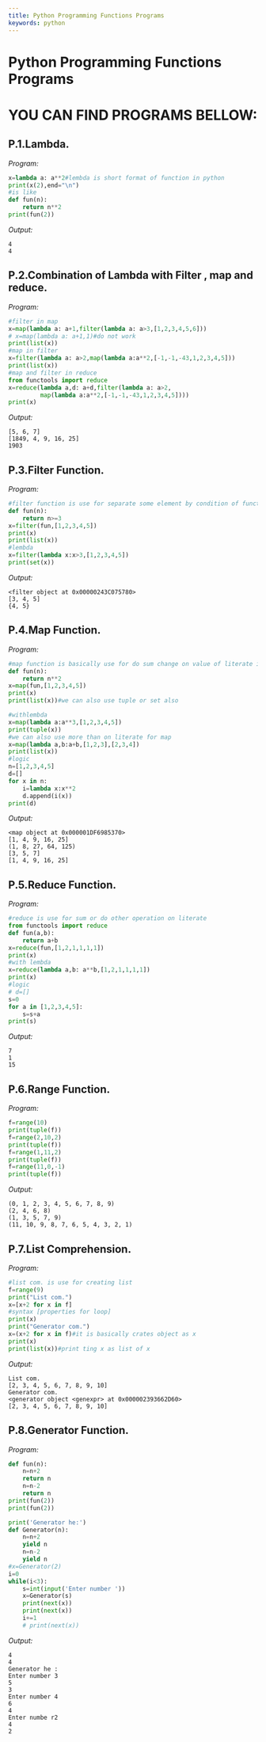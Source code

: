 ```yaml
---
title: Python Programming Functions Programs
keywords: python
---
```


# Python Programming Functions Programs

# YOU CAN FIND PROGRAMS BELLOW:

## P.1.Lambda.

*Program:*


```python
x=lambda a: a**2#lembda is short format of function in python
print(x(2),end="\n")
#is like
def fun(n):
    return n**2
print(fun(2))
```

*Output:*

```terminal
4
4
```

## P.2.Combination of Lambda with Filter , map and reduce.

*Program:*

```python
#filter in map
x=map(lambda a: a+1,filter(lambda a: a>3,[1,2,3,4,5,6]))
# x=map(lambda a: a+1,1)#do not work
print(list(x))
#map in filter
x=filter(lambda a: a>2,map(lambda a:a**2,[-1,-1,-43,1,2,3,4,5]))
print(list(x))
#map and filter in reduce
from functools import reduce
x=reduce(lambda a,d: a+d,filter(lambda a: a>2,
         map(lambda a:a**2,[-1,-1,-43,1,2,3,4,5])))
print(x)
```

*Output:*

```terminal
[5, 6, 7]
[1849, 4, 9, 16, 25]
1903
```

## P.3.Filter Function.

*Program:*

```python
#filter function is use for separate some element by condition of function
def fun(n):
    return n>=3
x=filter(fun,[1,2,3,4,5])
print(x)
print(list(x))
#lembda
x=filter(lambda x:x>3,[1,2,3,4,5])
print(set(x))
```

*Output:*

```terminal
<filter object at 0x00000243C075780>
[3, 4, 5]
{4, 5}
```

## P.4.Map Function.

*Program:*

```python
#map function is basically use for do sum change on value of literate in list
def fun(n):
    return n**2
x=map(fun,[1,2,3,4,5])
print(x)
print(list(x))#we can also use tuple or set also

#withlembda
x=map(lambda a:a**3,[1,2,3,4,5])
print(tuple(x))
#we can also use more than on literate for map
x=map(lambda a,b:a+b,[1,2,3],[2,3,4])
print(list(x))
#logic
n=[1,2,3,4,5]
d=[]
for x in n:
    i=lambda x:x**2
    d.append(i(x))
print(d)
```

*Output:*

```terminal
<map object at 0x000001DF6985370>
[1, 4, 9, 16, 25]
(1, 8, 27, 64, 125)
[3, 5, 7]
[1, 4, 9, 16, 25]
```

## P.5.Reduce Function.

*Program:*

```python
#reduce is use for sum or do other operation on literate
from functools import reduce
def fun(a,b):
    return a+b
x=reduce(fun,[1,2,1,1,1,1])
print(x)
#with lembda
x=reduce(lambda a,b: a**b,[1,2,1,1,1,1])
print(x)
#logic
# d=[]
s=0
for a in [1,2,3,4,5]:
    s=s+a
print(s)
```

*Output:*

```terminal
7
1
15
```

## P.6.Range Function.

*Program:*

```python
f=range(10)
print(tuple(f))
f=range(2,10,2)
print(tuple(f))
f=range(1,11,2)
print(tuple(f))
f=range(11,0,-1)
print(tuple(f))
```

*Output:*

```terminal
(0, 1, 2, 3, 4, 5, 6, 7, 8, 9)
(2, 4, 6, 8)
(1, 3, 5, 7, 9)
(11, 10, 9, 8, 7, 6, 5, 4, 3, 2, 1)
```

## P.7.List  Comprehension.

*Program:*

```python
#list com. is use for creating list 
f=range(9)
print("List com.")
x=[x+2 for x in f]
#syntax [properties for loop]
print(x)
print("Generator com.")
x=(x+2 for x in f)#it is basically crates object as x
print(x)
print(list(x))#print ting x as list of x
```

*Output:*

```terminal
List com.
[2, 3, 4, 5, 6, 7, 8, 9, 10]
Generator com.
<generator object <genexpr> at 0x000002393662D60>
[2, 3, 4, 5, 6, 7, 8, 9, 10]
```

## P.8.Generator Function.

*Program:*

```python
def fun(n):
    n=n+2
    return n
    n=n-2
    return n
print(fun(2))
print(fun(2))

print('Generator he:')
def Generator(n):
    n=n+2
    yield n
    n=n-2
    yield n
#x=Generator(2)
i=0
while(i<3):
    s=int(input('Enter number '))
    x=Generator(s)
    print(next(x))
    print(next(x))
    i+=1
    # print(next(x))
```

*Output:*

```terminal
4
4
Generator he :
Enter number 3
5
3
Enter number 4
6
4
Enter numbe r2
4
2
```